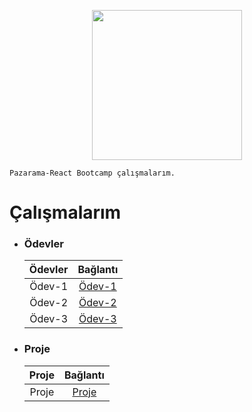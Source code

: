 <p align="center">
        <img height=240 src="https://encrypted-tbn0.gstatic.com/images?q=tbn:ANd9GcT5wlE7RxsYhCgvesbEcOzNGgF6nNDsbyxmggq-hc4AeSZnV_sBkgsCcC_2SQal3ysWBrY&usqp=CAU">
</p>

`Pazarama-React Bootcamp çalışmalarım.`

# Çalışmalarım

- ### Ödevler

  | Ödevler |                                 Bağlantı                                  |
  | :-----: | :-----------------------------------------------------------------------: |
  | Ödev-1  | [Ödev-1](https://github.com/fatihms/PazaramaReactBootcamp/tree/main/hw-1) |
  | Ödev-2  | [Ödev-2](https://github.com/fatihms/PazaramaReactBootcamp/tree/main/hw-2) |
  | Ödev-3  | [Ödev-3](https://github.com/fatihms/PazaramaReactBootcamp/tree/main/hw-3) |

- ### Proje
  | Proje |                                     Bağlantı                                      |
  | :---: | :-------------------------------------------------------------------------------: |
  | Proje | [Proje](https://github.com/fatihms/PazaramaReactBootcamp/tree/main/final-project) |
